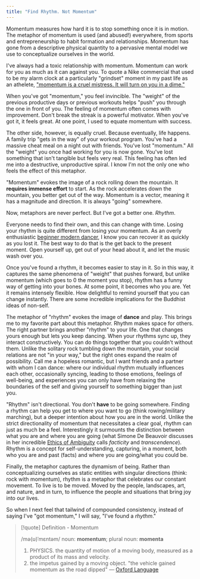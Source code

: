 ```yaml
---
title: "Find Rhythm. Not Momentum"
---
```


Momentum measures how hard it is to stop something once it is in motion. The metaphor of momentum is used (and abused!) everywhere, from sports and entrepreneurship to habit formation and relationships. Momentum has gone from a descriptive physical quantity to a pervasive mental model we use to conceptualize ourselves in the world. 

I've always had a toxic relationship with momentum. Momentum can work for you as much as it can against you. To quote a Nike commercial that used to be my alarm clock at a particularly "grindset" moment in my past life as an athelete, ["momentum is a cruel mistress. It will turn on you in a dime."](https://www.youtube.com/watch?v=OmkNKEHC8Pg)

When you've got "momentum," you feel invincible. The "weight" of the previous productive days or previous workouts helps "push" you through the one in front of you. The feeling of momentum often comes with improvement. Don't break the streak is a powerful motivator. When you've got it, it feels great. At one point, I used to equate momentum with success. 

The other side, however, is equally cruel. Because eventually, life happens. A family trip "gets in the way" of your workout program. You've had a massive cheat meal on a night out with friends. You've lost "momentum." All the "weight" you once had working for you is now gone. You've lost something that isn't tangible but feels very real. This feeling has often led me into a destructive, unproductive spiral. I know I'm not the only one who feels the effect of this metaphor.

"Momentum" evokes the image of a rock rolling down the mountain. It **requires immense effort** to start. As the rock accelerates down the mountain, you better get out of the way. Momentum is a vector, meaning it has a magnitude and direction. It is always "going" somewhere.

Now, metaphors are never perfect. But I've got a better one. *Rhythm*. 

Everyone needs to find their own, and this can change with time. Losing your rhythm is quite different from losing your momentum. As an overly enthusiastic [beginner modern dancer](digital-garden/Meditations%20on%20Modern%20Dance.md), I know you can recover it as quickly as you lost it. The best way to do that is the get back to the present moment. Open yourself up, get out of your head about it, and let the music wash over you. 

Once you've found a rhythm, it becomes easier to stay in it. So in this way, it captures the same phenomena of "weight" that pushes forward, but unlike momentum (which goes to 0 the moment you stop), rhythm has a funny way of getting into your bones. At some point, it becomes who you are. Yet it remains intensely flexible. How delightful to remind yourself that you can change instantly. There are some incredible implications for the Buddhist ideas of non-self.

The metaphor of "rhythm" evokes the image of **dance** and play. This brings me to my favorite part about this metaphor. Rhythm makes space for others. The right partner brings another "rhythm" to your life. One that changes yours enough but lets you keep dancing. When your rhythms sync up, they interact constructively. You can do things together that you couldn't without them. Unlike the solitary rock tumbling down the mountain, your social relations are not "in your way," but the right ones expand the realm of possibility. Call me a hopeless romantic, but I want friends and a partner with whom I can dance: where our individual rhythm mutually influences each other, occasionally syncing, leading to those emotions, feelings of well-being, and experiences you can only have from relaxing the boundaries of the self and giving yourself to something bigger than just you.

"Rhythm" isn't directional. You don't **have** to be going somewhere. Finding a rhythm can help you get to where you want to go (think rowing/military marching), but a deeper intention about how you are in the world. Unlike the strict directionality of momentum that necessitates a clear goal, rhythm can just as much be a feel. Interestingly it surmounts the distinction between what you are and where you are going (what Simone De Beauvoir discusses in her incredible [Ethics of Ambiguity](https://en.wikipedia.org/wiki/The_Ethics_of_Ambiguity) calls *facticity* and *transcendence*). Rhythm is a concept for self-understanding, capturing, in a moment, both who you are and past (facts) and where you are going/what you could be. 

Finally, the metaphor captures the dynamism of being. Rather than conceptualizing ourselves as static entities with singular directions (think: rock with momentum), rhythm is a metaphor that celebrates our constant movement. To live is to be moved. Moved by the people, landscapes, art, and nature, and in turn, to influence the people and situations that bring joy into our lives. 

So when I next feel that tailwind of compounded consistency, instead of saying I've "got momentum," I will say, "I've found a *rhythm*." 


> [!quote] Definition - Momentum
> 
> /mə(ʊ)ˈmɛntəm/ 
> noun: **momentum**; plural noun: **momenta**
> 1. PHYSICS. 
> the quantity of motion of a moving body, measured as a product of its mass and velocity.
> 2. the impetus gained by a moving object. 
> "the vehicle gained momentum as the road dipped"
> — [Oxford Language](https://www.google.com/search?q=definition+of+momentum&oq=definition+of+momentum&aqs=chrome..69i57j0i19l4j69i61l3.3169j0j7&sourceid=chrome&ie=UTF-8)
